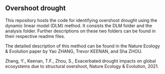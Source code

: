 ## Overshoot drought
This repository hosts the code for identifying overshoot drought using the dynamic linear model (DLM) method. It consists the DLM folder and the analysis folder. Further descriptions on these two folders can be found in their respective readme files.

The detailed description of this method can be found in the Nature Ecology & Evolution paper by Yao ZHANG, Trevor KEENAN, and Sha ZHOU.

Zhang, Y., Keenan, T.F., Zhou, S., Exacerbated drought impacts on global ecosystems due to structural overshoot, Nature Ecology & Evolution, 2021.
